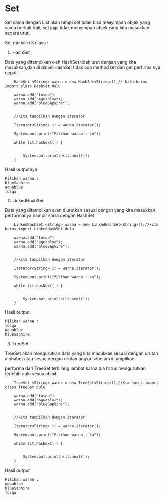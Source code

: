# Set 

Set sama dengan List akan tetapi set tidak bisa menyimpan objek yang sama berkali-kali, set juga tidak menyimpan objek yang kita masukkan secara urut.

Set memiliki 3 class :

1. HashSet 

Data yang ditampilkan oleh HashSet tidak urut dengan yang kita masukkan,dan di dalam HashSet tidak ada method set dan get
perfirma nya cepat.

		HashSet <String> warna = new HashSet<String>();// kita harus import class HashSet dulu
		
		warna.add("tosqa");
		warna.add("aquablue");
		warna.add("blueSaphire");
		
		
		//kita tampilkan dengan iterator
		
		Iterator<String> it = warna.iterator();
		
		System.out.print("Pilihan warna : \n");
		
		while (it.hasNext()) {
			
			
			System.out.println(it.next());
		}

Hasil outputnya 

	Pilihan warna : 
	blueSaphire
	aquablue
	tosqa


2. LinkedHashSet

Data yang ditampilkan akan diurutkan sesuai dengan yang kita masukkan 
performanya hampir sama dengan HashSet.

		LinkedHashSet <String> warna = new LinkedHashSet<String>();//kita harus import LinkedHashSet dulu
		
		warna.add("tosqa");
		warna.add("aquablue");
		warna.add("blueSaphire");
		
		
		//kita tampilkan dengan iterator
		
		Iterator<String> it = warna.iterator();
		
		System.out.print("Pilihan warna : \n");
		
		while (it.hasNext()) {
			
			
			System.out.println(it.next());
		}

Hasil output

	Pilihan warna : 
	tosqa
	aquablue
	blueSaphire

3. TreeSet

TreeSet akan mengurutkan data yang kita masukkan sesuai dengan urutan alphabet atau sesua dengan urutan angka sebelum ditampilkan.

performa dari TreeSet terbilang lambat karna dia harus mengurutkan terlebih dulu sesua abjad.

		TreeSet <String> warna = new TreeSet<String>();//Kia harus import class TreeSet dulu
		
		warna.add("tosqa");
		warna.add("aquablue");
		warna.add("blueSaphire");
		
		
		//kita tampilkan dengan iterator
		
		Iterator<String> it = warna.iterator();
		
		System.out.print("Pilihan warna : \n");
		
		while (it.hasNext()) {
			
			
			System.out.println(it.next());
		}

Hasil output 

	Pilihan warna : 
	aquablue
	blueSaphire
	tosqa


